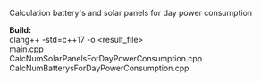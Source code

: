 Calculation battery's and solar panels for day power consumption

**Build:** <br>
clang++ -std=c++17 -o <result_file> <br>
main.cpp  <br>
CalcNumSolarPanelsForDayPowerConsumption.cpp <br>
CalcNumBatterysForDayPowerConsumption.cpp
